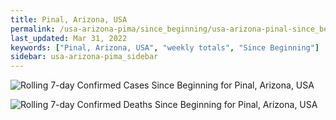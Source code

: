 ```yaml
---
title: Pinal, Arizona, USA
permalink: /usa-arizona-pima/since_beginning/usa-arizona-pinal-since_beginning.html
last_updated: Mar 31, 2022
keywords: ["Pinal, Arizona, USA", "weekly totals", "Since Beginning"]
sidebar: usa-arizona-pima_sidebar
---
```


![Rolling 7-day Confirmed Cases Since Beginning for Pinal, Arizona, USA](/covid_tracker/images/graphs/usa-arizona-pinal-rolling_7_days_confirmed-since_beginning_graph.png)

![Rolling 7-day Confirmed Deaths Since Beginning for Pinal, Arizona, USA](/covid_tracker/images/graphs/usa-arizona-pinal-rolling_7_days_deaths-since_beginning_graph.png)
